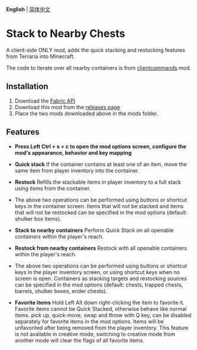 **English** | [简体中文](README-zh_CN.md)
# Stack to Nearby Chests
A client-side ONLY mod, adds the quick stacking and restocking features from Terraria into Minecraft.

The code to iterate over all nearby containers is from [clientcommands](https://github.com/Earthcomputer/clientcommands) mod.

## Installation
1. Download the [Fabric API](https://minecraft.curseforge.com/projects/fabric)
2. Download this mod from the [releases page](https://github.com/xiaocihua/stack-to-nearby-chests/releases)
3. Place the two mods downloaded above in the mods folder.

## Features
- **Press Left Ctrl + s + c to open the mod options screen, configure the mod's appearance, behavior and key mapping**


- **Quick stack** If the container contains at least one of an item, move the same item from player inventory into the container.
- **Restock** Refills the stackable items in player inventory to a full stack using items from the container. 
- The above two operations can be performed using buttons or shortcut keys in the container screen.
Items that will not be stacked and items that will not be restocked can be specified in the mod options (default: shulker box items).


- **Stack to nearby containers** Perform Quick Stack on all openable containers within the player's reach.
- **Restock from nearby containers** Restock with all openable containers within the player's reach.
- The above two operations can be performed using buttons or shortcut keys in the player inventory screen, 
or using shortcut keys when no screen is open.
Containers as stacking targets and restocking sources can be specified in the mod options (default: chests, trapped chests, barrels, shulker boxes, ender chests).


- **Favorite items** Hold Left Alt down right-clicking the item to favorite it. Favorite items cannot be Quick Stacked, otherwise behave like normal items.
pick up, quick-move, swap and throw with Q key, can be disabled separately for favorite items in the mod options. Items will be unfavorited after being removed from the player inventory.
This feature is not available in creative mode, switching to creative mode from another mode will clear the flags of all favorite items.
